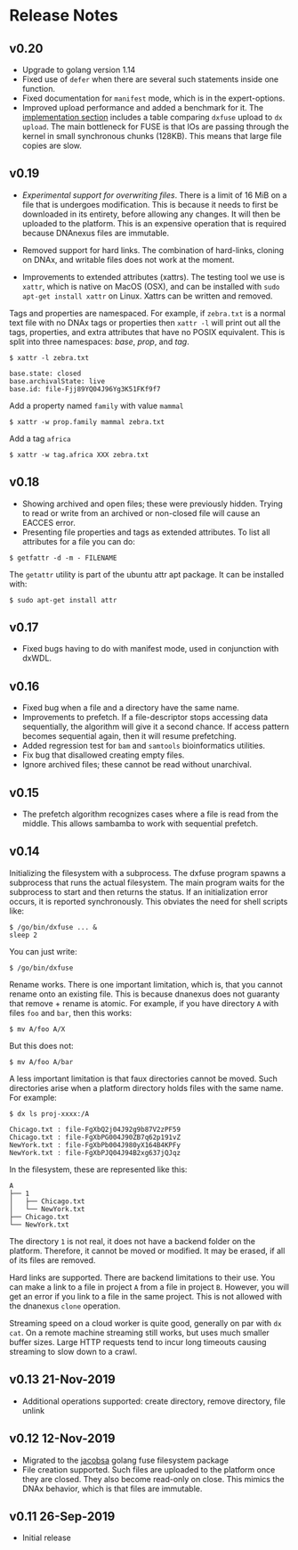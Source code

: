 # Release Notes

## v0.20
- Upgrade to golang version 1.14
- Fixed use of `defer` when there are several such statements inside one function.
- Fixed documentation for `manifest` mode, which is in the expert-options.
- Improved upload performance and added a benchmark for it. The [implementation section](README.md#Implementation) includes a table comparing `dxfuse` upload to `dx upload`. The main bottleneck for FUSE is that IOs are passing through the kernel in small synchronous chunks (128KB). This means that large file copies are slow.


## v0.19
- *Experimental support for overwriting files*. There is a limit of 16 MiB on a file that is undergoes modification. This is because it needs to first be downloaded in its entirety, before allowing any changes. It will then be uploaded to the platform. This is an expensive operation that is required because DNAnexus files are immutable.

- Removed support for hard links. The combination of hard-links, cloning on DNAx, and writable files does not work at the moment.

- Improvements to extended attributes (xattrs). The testing tool we use is `xattr`, which is native on MacOS (OSX), and can be installed with `sudo apt-get install xattr` on Linux. Xattrs can be written and removed.

Tags and properties are namespaced. For example, if `zebra.txt` is a normal text file with no DNAx tags or properties then `xattr -l` will print out all the tags, properties, and extra attributes that have no POSIX equivalent. This is split into three namespaces: _base_, _prop_, and _tag_.

```
$ xattr -l zebra.txt

base.state: closed
base.archivalState: live
base.id: file-Fjj89YQ04J96Yg3K51FKf9f7
```

Add a property named `family` with value `mammal`
```
$ xattr -w prop.family mammal zebra.txt
```

Add a tag `africa`
```
$ xattr -w tag.africa XXX zebra.txt
```

## v0.18
- Showing archived and open files; these were previously hidden. Trying to read or write from an archived
or non-closed file will cause an EACCES error.
- Presenting file properties and tags as extended attributes. To list all attributes for a file you can do:
```
$ getfattr -d -m - FILENAME
```

The `getattr` utility is part of the ubuntu attr apt package. It can be installed with:
```
$ sudo apt-get install attr
```

## v0.17
- Fixed bugs having to do with manifest mode, used in conjunction with dxWDL.

## v0.16
- Fixed bug when a file and a directory have the same name.
- Improvements to prefetch. If a file-descriptor stops accessing data sequentially, the algorithm will
give it a second chance. If access pattern becomes sequential again, then it will resume prefetching.
- Added regression test for `bam` and `samtools` bioinformatics utilities.
- Fix bug that disallowed creating empty files.
- Ignore archived files; these cannot be read without unarchival.

## v0.15
- The prefetch algorithm recognizes cases where a file is read from the middle. This
allows sambamba to work with sequential prefetch.

## v0.14
Initializing the filesystem with a subprocess. The dxfuse program spawns a subprocess that runs
the actual filesystem. The main program waits for the subprocess to start and then returns the status.
If an initialization error occurs, it is reported synchronously. This obviates the need for shell scripts like:

```
$ /go/bin/dxfuse ... &
sleep 2
```

You can just write:
```
$ /go/bin/dxfuse
```

Rename works. There is one important limitation, which is, that you cannot rename onto an existing file.
This is because dnanexus does not guaranty that remove + rename is atomic. For example, if you have
directory `A` with files `foo` and `bar`, then this works:
```
$ mv A/foo A/X
```

But this does not:
```
$ mv A/foo A/bar
```

A less important limitation is that faux directories cannot be moved. Such directories arise when a platform
directory holds files with the same name. For example:

```
$ dx ls proj-xxxx:/A

Chicago.txt : file-FgXbQ2j04J92g9b87V2zPF59
Chicago.txt : file-FgXbPG004J90ZB7q62p191vZ
NewYork.txt : file-FgXbPb004J980yX164B4KPFy
NewYork.txt : file-FgXbPJQ04J94B2xg637jQJqz
```

In the filesystem, these are represented like this:
```
A
├── 1
│   ├── Chicago.txt
│   └── NewYork.txt
├── Chicago.txt
└── NewYork.txt
```

The directory `1` is not real, it does not have a backend folder on the platform. Therefore, it cannot be moved or
modified. It may be erased, if all of its files are removed.

Hard links are supported. There are backend limitations to their use. You can make a link to a file
in project `A` from a file in project `B`. However, you will get an error if you link to a file in the same project. This is not allowed with the dnanexus `clone` operation.

Streaming speed on a cloud worker is quite good, generally on par with `dx cat`. On a remote machine streaming still works, but uses much smaller buffer sizes. Large HTTP requests tend to incur long timeouts causing streaming to slow down to a crawl.

## v0.13 21-Nov-2019
- Additional operations supported: create directory, remove directory, file unlink

## v0.12  12-Nov-2019
- Migrated to the [jacobsa](https://github.com/jacobsa/fuse) golang fuse filesystem package
- File creation supported. Such files are uploaded to the platform once they are closed. They also
become read-only on close. This mimics the DNAx behavior, which is that files are immutable.

## v0.11  26-Sep-2019
- Initial release
